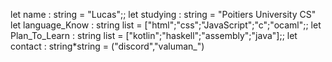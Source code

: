 let name : string = "Lucas";;
let studying : string = "Poitiers University CS"
let language_Know : string list = ["html";"css";"JavaScript";"c";"ocaml";;
let Plan_To_Learn : string list = ["kotlin";"haskell";"assembly";"java"];;
let contact : string*string = ("discord","valuman_")

<!---
valumane/valumane is a ✨ special ✨ repository because its `README.md` (this file) appears on your GitHub profile.
You can click the Preview link to take a look at your changes.
--->
